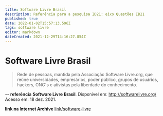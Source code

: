 ```yaml
---
title: Software Livre Brasil 
description: Referência para a pesquisa ID21: eixo Questões ID21
published: true
date: 2022-01-02T15:57:13.596Z
tags: software livre
editor: markdown
dateCreated: 2021-12-29T14:16:27.854Z
---
```


# Software Livre Brasil 
> Rede de pessoas, mantida pela Associação Software Livre.org, que reúne universidades, empresários, poder público, grupos de usuários, hackers, ONG's e ativistas pela liberdade do conhecimento.

--
**referência**
**Software Livre Brasil**. Disponível em: http://softwarelivre.org/ Acesso em: 18 dez. 2021.

**link na Internet Archive**
[link/software-livre](https://web.archive.org/web/20211223122230/http://softwarelivre.org/)